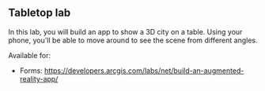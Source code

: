 ## Tabletop lab

In this lab, you will build an app to show a 3D city on a table. Using your phone, you'll be able to move around to see the scene from different angles.

Available for:

* Forms: https://developers.arcgis.com/labs/net/build-an-augmented-reality-app/